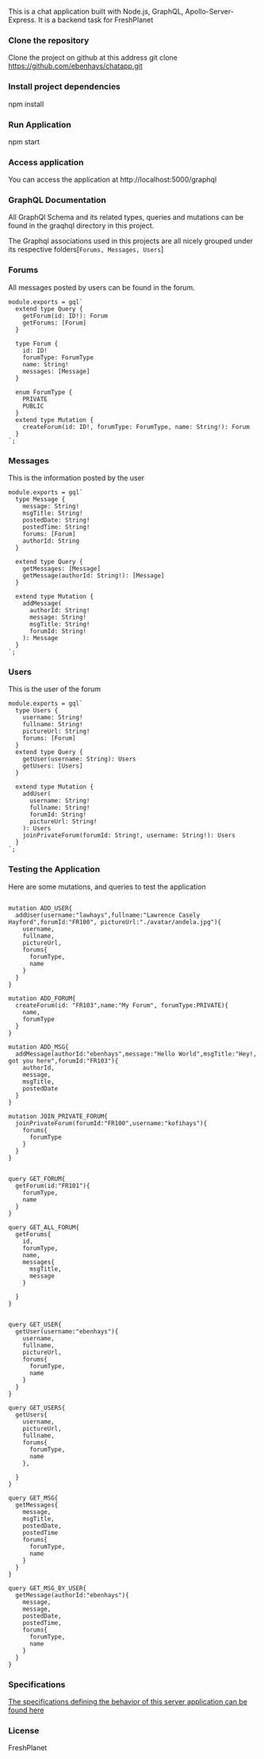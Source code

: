 This is a chat application built with Node.js, GraphQL, Apollo-Server-Express. It is a backend task for FreshPlanet

### Clone the repository

Clone the project on github at this address git clone https://github.com/ebenhays/chatapp.git

### Install project dependencies

npm install

### Run Application

npm start

### Access application

You can access the application at http://localhost:5000/graphql

### GraphQL Documentation

All GraphQl Schema and its related types, queries and mutations can be found in the graqhql directory in this project.

The Graphql associations used in this projects are all nicely grouped under its respective folders[```Forums, Messages, Users```]

### Forums

All messages posted by users can be found in the forum.

```Schema
module.exports = gql`
  extend type Query {
    getForum(id: ID!): Forum
    getForums: [Forum]
  }

  type Forum {
    id: ID!
    forumType: ForumType
    name: String!
    messages: [Message]
  }

  enum ForumType {
    PRIVATE
    PUBLIC
  }
  extend type Mutation {
    createForum(id: ID!, forumType: ForumType, name: String!): Forum
  }
`;
```

### Messages

This is the information posted by the user

```Schema
module.exports = gql`
  type Message {
    message: String!
    msgTitle: String!
    postedDate: String!
    postedTime: String!
    forums: [Forum]
    authorId: String
  }

  extend type Query {
    getMessages: [Message]
    getMessage(authorId: String!): [Message]
  }

  extend type Mutation {
    addMessage(
      authorId: String!
      message: String!
      msgTitle: String!
      forumId: String!
    ): Message
  }
`;
```

### Users

This is the user of the forum

```Schema
module.exports = gql`
  type Users {
    username: String!
    fullname: String!
    pictureUrl: String!
    forums: [Forum]
  }
  extend type Query {
    getUser(username: String): Users
    getUsers: [Users]
  }

  extend type Mutation {
    addUser(
      username: String!
      fullname: String!
      forumId: String!
      pictureUrl: String!
    ): Users
    joinPrivateForum(forumId: String!, username: String!): Users
  }
`;
```

### Testing the Application

Here are some mutations, and queries to test the application

```Mutations

mutation ADD_USER{
  addUser(username:"lawhays",fullname:"Lawrence Casely Hayford",forumId:"FR100", pictureUrl:"./avatar/andela.jpg"){
    username,
    fullname,
    pictureUrl,
    forums{
      forumType,
      name
    }
  }
}

mutation ADD_FORUM{
  createForum(id: "FR103",name:"My Forum", forumType:PRIVATE){
    name,
    forumType
  }
}

mutation ADD_MSG{
  addMessage(authorId:"ebenhays",message:"Hello World",msgTitle:"Hey!, got you here",forumId:"FR103"){
    authorId,
    message,
    msgTitle,
    postedDate
  }
}

mutation JOIN_PRIVATE_FORUM{
  joinPrivateForum(forumId:"FR100",username:"kofihays"){
    forums{
      forumType
    }
  }
}
```

```Queries

query GET_FORUM{
  getForum(id:"FR101"){
    forumType,
    name
  }
}

query GET_ALL_FORUM{
  getForums{
    id,
    forumType,
    name,
    messages{
      msgTitle,
      message
    }

  }
}


query GET_USER{
  getUser(username:"ebenhays"){
    username,
    fullname,
    pictureUrl,
    forums{
      forumType,
      name
    }
  }
}

query GET_USERS{
  getUsers{
    username,
    pictureUrl,
    fullname,
    forums{
      forumType,
      name
    },

  }
}

query GET_MSG{
  getMessages{
    message,
    msgTitle,
    postedDate,
    postedTime
    forums{
      forumType,
      name
    }
  }
}

query GET_MSG_BY_USER{
  getMessage(authorId:"ebenhays"){
    message,
    message,
    postedDate,
    postedTime,
    forums{
      forumType,
      name
    }
  }
}
```

### Specifications

[The specifications defining the behavior of this server application can be found here](specs.md)

### License

FreshPlanet
